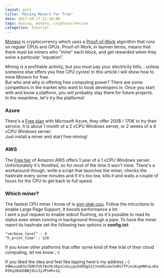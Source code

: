 ```yaml
---
layout: post
title: "Mining Monero for free"
date: 2017-10-17 21:18:00
tags: mining, monero, cryptocurrencies
categories: tutorial
---
```

[Monero](https://getmonero.org/) is cryptocurrency which uses a
[Proof-of-Work](https://en.wikipedia.org/wiki/Proof-of-work_system) algorithm
that runs on regular CPUs and GPUs. Proof-of-Work, in layman terms, means that
there must be miners who "mine" each block, and get rewarded when they solve a
particular "equation".

Mining is a profitable activity, but you must pay your electricity bills...
unless someone else offers you free CPU cycles! In this article I will show
how to mine Monero for free.  
But who and why is offering free computing power? There are some competitors
in the market who want to hook developers in. Once you start with and know a
platform, you will probably stay there for future projects.  
In the meantime, let's try the platforms!<br />

### Azure
There's a [Free plan](https://azure.microsoft.com/en-us/free/) with Microsoft
Azure, they offer 200$ / 170€ to try their service. It is about 1 month of a
2 vCPU Windows server, or 2 weeks of a 4 vCPU Windows server.  
Just install a miner and start free mining!

### AWS
The [Free tier](https://aws.amazon.com/free/) of Amazon AWS offers 1 year of
a 1 vCPU Windows server. Unfortunately it's throttled, so for most of the
time it won't mine. There's a workaround though: write a script that launches
the miner, checks the hashrate every some minutes and if it's too low, kills
it and waits a couple of hours for the CPU to get back to full speed.

### Which miner?
The fastest CPU miner I know of is [xmr-stak-cpu](https://github.com/fireice-uk/xmr-stak-cpu).
Follow the intructions to enable Large Page Support, it boosts performance
a lot.  
I sent a pull request to enable stdout flushing, so it's possible to read its
status even when running in background through a pipe. To have the miner
report its hashrate set the following two options in **config.txt**:

	"verbose_level" : 4
	"h_print_time" : 120

If you know other platforms that offer some kind of free trial of their cloud
computing, let me know ;-)

If you liked the idea and feel like tipping here's my address ;-)  
`49WuxuU83x7ERhTU5fAvhhJKpsCaSujpLD4EQgS2jYedduimvSnRS7TPieiKvpHNhuLxEoD5Kq18oGGBWjdss1yJPsHhv1q`
